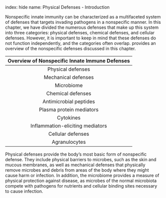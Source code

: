 index: hide
name: Physical Defenses - Introduction

Nonspecific innate immunity can be characterized as a multifaceted system of defenses that targets invading pathogens in a nonspecific manner. In this chapter, we have divided the numerous defenses that make up this system into three categories: physical defenses, chemical defenses, and cellular defenses. However, it is important to keep in mind that these defenses do not function independently, and the categories often overlap.  provides an overview of the nonspecific defenses discussed in this chapter.


| Overview of Nonspecific Innate Immune Defenses |
|:-:|
| Physical defenses | Physical barriers |
| Mechanical defenses |
| Microbiome |
| Chemical defenses | Chemicals and enzymes in body fluids |
| Antimicrobial peptides |
| Plasma protein mediators |
| Cytokines |
| Inflammation-eliciting mediators |
| Cellular defenses | Granulocytes |
| Agranulocytes |
    

Physical defenses provide the body’s most basic form of nonspecific defense. They include physical barriers to microbes, such as the skin and mucous membranes, as well as mechanical defenses that physically remove microbes and debris from areas of the body where they might cause harm or infection. In addition, the microbiome provides a measure of physical protection against disease, as microbes of the normal microbiota compete with pathogens for nutrients and cellular binding sites necessary to cause infection.
